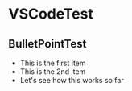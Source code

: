 # VSCodeTest

## BulletPointTest
* This is the first item
* This is the 2nd item
* Let's see how this works so far